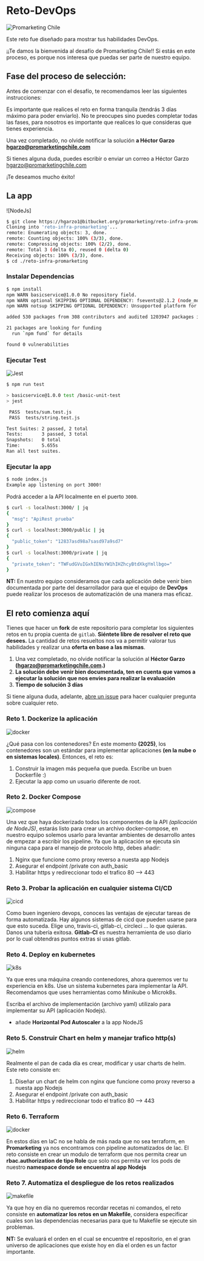 # Reto-DevOps 
![Promarketing Chile](https://promarketingchile.com/wp-content/uploads/2020/03/Logo-promarketing.jpeg)

Este reto fue diseñado para mostrar tus habilidades DevOps. 

¡¡Te damos la bienvenida al desafío de Promarketing Chile!! Si estás en este proceso, es porque nos interesa que puedas ser parte de nuestro equipo.
## Fase del proceso de selección:
Antes de comenzar con el desafío, te recomendamos leer las siguientes instrucciones:

Es importante que realices el reto en forma tranquila (tendrás 3 días máximo para poder enviarlo). No te preocupes sino puedes completar todas las fases, para nosotros es importante que realices lo que consideras que tienes experiencia.
  
Una vez completado, no olvide notificar la solución **a Héctor Garzo hgarzo@promarketingchile.com**

Si tienes alguna duda, puedes escribir o enviar un correo a Héctor Garzo hgarzo@promarketingchile.com

¡Te deseamos mucho éxito!

## La app
![NodeJs]

```bash
$ git clone https://hgarzo1@bitbucket.org/promarketing/reto-infra-promarketing.git
Cloning into 'reto-infra-promarketing'...
remote: Enumerating objects: 3, done.
remote: Counting objects: 100% (3/3), done.
remote: Compressing objects: 100% (2/2), done.
remote: Total 3 (delta 0), reused 0 (delta 0)
Receiving objects: 100% (3/3), done.
$ cd ./reto-infra-promarketing

```
### Instalar Dependencias
```bash
$ npm install
npm WARN basicservice@1.0.0 No repository field.
npm WARN optional SKIPPING OPTIONAL DEPENDENCY: fsevents@2.1.2 (node_modules/fsevents):
npm WARN notsup SKIPPING OPTIONAL DEPENDENCY: Unsupported platform for fsevents@2.1.2: wanted {"os":"darwin","arch":"any"} (current: {"os":"linux","arch":"x64"})

added 530 packages from 308 contributors and audited 1203947 packages in 34.589s

21 packages are looking for funding
  run `npm fund` for details

found 0 vulnerabilities
```
### Ejecutar Test
![Jest](https://encrypted-tbn0.gstatic.com/images?q=tbn:ANd9GcSFOcnopNniGA7EIpzjc5aRUEMcfsq9D8ZTvg&usqp=CAU)

```bash
$ npm run test

> basicservice@1.0.0 test /basic-unit-test
> jest

 PASS  tests/sum.test.js
 PASS  tests/string.test.js

Test Suites: 2 passed, 2 total
Tests:       3 passed, 3 total
Snapshots:   0 total
Time:        5.655s
Ran all test suites.
```

### Ejecutar la app
```bash
$ node index.js
Example app listening on port 3000!
```
Podrá acceder a la API localmente en el puerto `3000`.

```bash
$ curl -s localhost:3000/ | jq
{
  "msg": "ApiRest prueba"
}
$ curl -s localhost:3000/public | jq
{
  "public_token": "12837asd98a7sasd97a9sd7"
}
$ curl -s localhost:3000/private | jq
{
  "private_token": "TWFudGVuIGxhIENsYW1hIHZhcyBtdXkgYmllbgo="
}
```

**NT:** En nuestro equipo consideramos que cada aplicación debe venir bien documentada por parte del desarrollador para que el equipo de **DevOps** puede realizar los procesos de automatización de una manera mas eficaz.

## El reto comienza aquí
Tienes que hacer un **fork** de este repositorio para completar los siguientes retos en tu propia cuenta de `gitlab`. **Siéntete libre de resolver el reto que desees.** La cantidad de retos resueltos nos va a permitir valorar tus habilidades y realizar una **oferta en base a las mismas**.

1. Una vez completado, no olvide notificar la solución al **Héctor Garzo (hgarzo@promarketingchile.com.)**
2. **La solución debe venir bien documentada, ten en cuenta que vamos a ejecutar la solución que nos envies para realizar la evaluación**
3. **Tiempo de solución 3 días**

Si tiene alguna duda, adelante, [abre un issue](https://gitlab.com/promarketingchile/reto-promarketing/-/issues) para hacer cualquier pregunta sobre cualquier reto.

### Reto 1. Dockerize la aplicación
![docker](https://i.imgur.com/CX0Xql8.png)


¿Qué pasa con los contenedores? En este momento **(2025)**, los contenedores son un estándar para implementar aplicaciones **(en la nube o en sistemas locales)**. Entonces, el reto es:
1. Construir la imagen más pequeña que pueda. Escribe un buen Dockerfile :)
2. Ejecutar la app como un usuario diferente de root.

### Reto 2. Docker Compose
![compose](https://i.imgur.com/1bprdVW.png)

Una vez que haya dockerizado todos los componentes de la API *(aplicación de NodeJS)*, estarás listo para crear un archivo docker-compose, en nuestro equipo solemos usarlo para levantar ambientes de desarrollo antes de empezar a escribir los pipeline. Ya que la aplicación se ejecuta sin ninguna capa para el manejo de protocolo http, debes añadir:

1. Nginx que funcione como proxy reverso a nuesta app Nodejs
2. Asegurar el endpoint /private con auth_basic
3. Habilitar https y redireccionar todo el trafico 80 --> 443

### Reto 3. Probar la aplicación en cualquier sistema CI/CD
![cicd](https://gitlab.com/clm-public/reto-devops/-/raw/master/img/cicd.jpg)

Como buen ingeniero devops, conoces las ventajas de ejecutar tareas de forma automatizada. Hay algunos sistemas de cicd que pueden usarse para que esto suceda. Elige uno, travis-ci, gitlab-ci, circleci ... lo que quieras. Danos una tubería exitosa. **Gitlab-CI** es nuestra herramienta de uso diario por lo cual obtendras puntos extras si usas gitlab.

### Reto 4. Deploy en kubernetes
![k8s](https://gitlab.com/clm-public/reto-devops/-/raw/master/img/k8s.png)

Ya que eres una máquina creando contenedores, ahora queremos ver tu experiencia en k8s. Use un sistema kubernetes para implementar la API. Recomendamos que uses herramientas como Minikube o Microk8s.

Escriba el archivo de implementación (archivo yaml) utilizalo para implementar su API (aplicación Nodejs).

* añade **Horizontal Pod Autoscaler** a la app NodeJS

### Reto 5. Construir Chart en helm y manejar trafico http(s)
![helm](https://gitlab.com/clm-public/reto-devops/-/raw/master/img/helm-logo-1.jpg)

Realmente el pan de cada día es crear, modificar y usar charts de helm. Este reto consiste en:

1. Diseñar un chart de helm con nginx que funcione como proxy reverso a nuesta app Nodejs
2. Asegurar el endpoint /private con auth_basic
3. Habilitar https y redireccionar todo el trafico 80 --> 443

### Reto 6. Terraform
![docker](https://gitlab.com/clm-public/reto-devops/-/raw/master/img/tf.png)

En estos días en IaC no se habla de más nada que no sea terraform, en **Promarketing** ya nos encontramos con pipeline automatizados de Iac. El reto consiste en crear un modulo de terraform que nos permita crear un **rbac.authorization de tipo Role** que solo nos permita ver los pods de nuestro **namespace donde se encuentra al app Nodejs**

### Reto 7. Automatiza el despliegue de los retos realizados
![makefile](https://encrypted-tbn0.gstatic.com/images?q=tbn:ANd9GcQzFcsGeX0pJY5fQgpr3H8onh3CVV0l5JK2Rw&usqp=CAU)

Ya que hoy en día no queremos recordar recetas ni comandos, el reto consiste en **automatizar los retos en un Makefile**, considera especificar cuales son las dependencias necesarias para que tu Makefile se ejecute sin problemas.

**NT:** Se evaluará el orden en el cual se encuentre el repositorio, en el gran universo de aplicaciones que existe hoy en día el orden es un factor importante.
